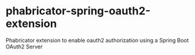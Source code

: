 # phabricator-spring-oauth2-extension
Phabricator extension to enable oauth2 authorization using a Spring Boot OAuth2 Server
